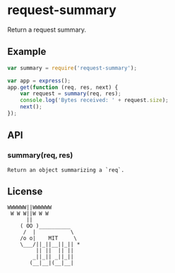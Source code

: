 # request-summary

  Return a request summary.

## Example

```js
var summary = require('request-summary');

var app = express();
app.get(function (req, res, next) {
    var request = summary(req, res);
    console.log('Bytes received: ' + request.size);
    next();
});
```

## API

### summary(req, res)
    
    Return an object summarizing a `req`.

## License

```
WWWWWW||WWWWWW
 W W W||W W W
      ||
    ( OO )__________
     /  |           \
    /o o|    MIT     \
    \___/||_||__||_|| *
         || ||  || ||
        _||_|| _||_||
       (__|__|(__|__|
```